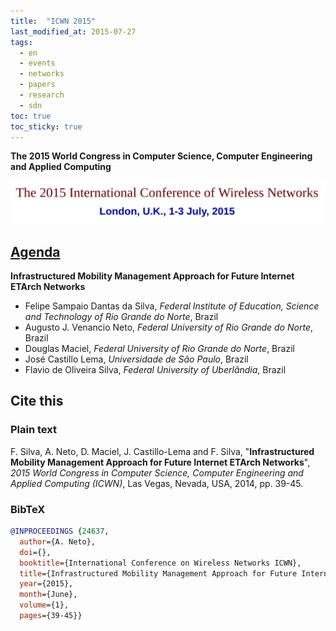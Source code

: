 ```yaml
---
title:  "ICWN 2015"
last_modified_at: 2015-07-27
tags:
  - en
  - events
  - networks
  - papers
  - research
  - sdn
toc: true
toc_sticky: true
---
```


**The 2015 World Congress in Computer Science, Computer Engineering and Applied Computing**

[![](/assets/images/posts/2015-07-27-icwn15.png)](https://www.iaeng.org/WCE2015/ICWN2015.html)

## [Agenda](https://worldacademyofscience.org/worldcomp15/ws/program/icw29.html)

**Infrastructured Mobility Management Approach for Future Internet ETArch Networks**
 - Felipe Sampaio Dantas da Silva, *Federal Institute of Education, Science and Technology of Rio Grande do Norte*, Brazil
 - Augusto J. Venancio Neto, *Federal University of Rio Grande do Norte*, Brazil
 - Douglas Maciel, *Federal University of Rio Grande do Norte*, Brazil
 - José Castillo Lema, *Universidade de São Paulo*, Brazil
 - Flavio de Oliveira Silva, *Federal University of Uberlândia*, Brazil


## Cite this

### Plain text

F. Silva, A. Neto, D. Maciel, J. Castillo-Lema and F. Silva, "**Infrastructured Mobility Management Approach for Future Internet ETArch Networks**", *2015 World Congress in Computer Science, Computer Engineering and Applied Computing (ICWN)*, Las Vegas, Nevada, USA, 2014, pp. 39-45.

### BibTeX

```bibtex
@INPROCEEDINGS {24637,
  author={A. Neto},
  doi={},
  booktitle={International Conference on Wireless Networks ICWN},
  title={Infrastructured Mobility Management Approach for Future Internet ETArch Networks},
  year={2015},
  month={June},
  volume={1},
  pages={39-45}}
```
